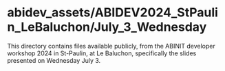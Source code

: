 # abidev_assets/ABIDEV2024_StPaulin_LeBaluchon/July_3_Wednesday
This directory contains files available publicly, from the ABINIT developer workshop 2024 in St-Paulin, at Le Baluchon, specifically the slides presented on Wednesday July 3.
